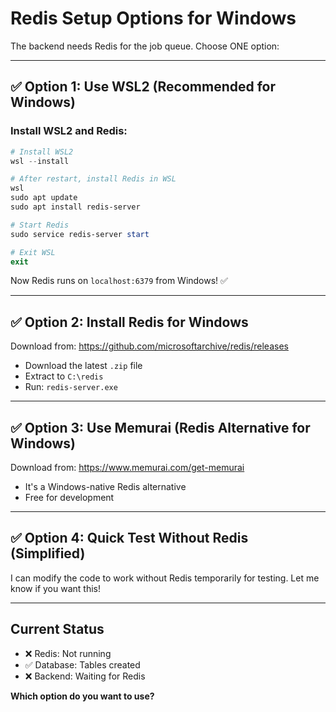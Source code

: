 # Redis Setup Options for Windows

The backend needs Redis for the job queue. Choose ONE option:

---

## ✅ Option 1: Use WSL2 (Recommended for Windows)

### Install WSL2 and Redis:
```powershell
# Install WSL2
wsl --install

# After restart, install Redis in WSL
wsl
sudo apt update
sudo apt install redis-server

# Start Redis
sudo service redis-server start

# Exit WSL
exit
```

Now Redis runs on `localhost:6379` from Windows! ✅

---

## ✅ Option 2: Install Redis for Windows

Download from: https://github.com/microsoftarchive/redis/releases

- Download the latest `.zip` file
- Extract to `C:\redis`
- Run: `redis-server.exe`

---

## ✅ Option 3: Use Memurai (Redis Alternative for Windows)

Download from: https://www.memurai.com/get-memurai
- It's a Windows-native Redis alternative
- Free for development

---

## ✅ Option 4: Quick Test Without Redis (Simplified)

I can modify the code to work without Redis temporarily for testing. Let me know if you want this!

---

## Current Status
- ❌ Redis: Not running
- ✅ Database: Tables created
- ❌ Backend: Waiting for Redis

**Which option do you want to use?**

